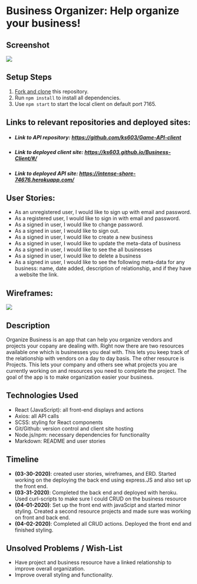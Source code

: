 # Business Organizer: Help organize your business!

## Screenshot
![](https://i.imgur.com/NLhZKHq.jpg)

## Setup Steps

1. [Fork and clone](https://github.com/ks603/Business-Client) this repository.
2. Run `npm install` to install all dependencies.
3. Use `npm start` to start the local client on default port 7165.

## Links to relevant repositories and deployed sites:
* ##### Link to API repository: <https://github.com/ks603/Game-API-client>
* ##### Link to deployed client site: <https://ks603.github.io/Business-Client/#/>
* ##### Link to deployed API site: <https://intense-shore-74676.herokuapp.com/>

## User Stories:
- As an unregistered user, I would like to sign up with email and password.
- As a registered user, I would like to sign in with email and password.
- As a signed in user, I would like to change password.
- As a signed in user, I would like to sign out.
- As a signed in user, I would like to create a new business
- As a signed in user, I would like to update the meta-data of business
- As a signed in user, I would like to see the all businesses
- As a signed in user, I would like to delete a business
- As a signed in user, I would like to see the following meta-data for any business: name, date added, description of relationship, and if they have a website the link.

## Wireframes:
![](https://i.imgur.com/7z3eQ3B.png)

## Description

Organize Business is an app that can help you organize vendors and projects your copany are dealing with. Right now there are two resources available one which is businesses you deal with. This lets you keep track of the relationship with vendors on a day to day basis. The other resource is Projects. This lets your company and others see what projects you are currently working on and resources you need to complete the project. The goal of the app is to make organization easier your business.

## Technologies Used
* React (JavaScript): all front-end displays and actions
* Axios: all API calls
* SCSS: styling for React components
* Git/Github: version control and client site hosting
* Node.js/npm: necessary dependencies for functionality
* Markdown: README and user stories


## Timeline
* **(03-30-2020)**: created user stories, wireframes, and ERD. Started working on the deploying the back end using express.JS and also set up the front end.
* **(03-31-2020)**: Completed the back end and deployed with heroku. Used curl-scripts to make sure I could CRUD on the business resource
* **(04-01-2020)**: Set up the front end with javaScipt and started minor styling. Created a second resource projects and made sure was working on front and back end.
* **(04-02-2020)**: Completed all CRUD actions. Deployed the front end and finished styling.

## Unsolved Problems / Wish-List
* Have project and business resource have a linked relationship to improve overall organization.
* Improve overall styling and functionality.
